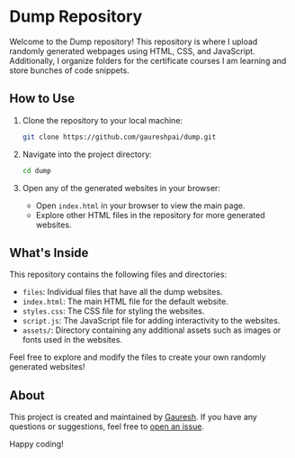 # Dump Repository

Welcome to the Dump repository! This repository is where I upload randomly generated webpages using HTML, CSS, and JavaScript. Additionally, I organize folders for the certificate courses I am learning and store bunches of code snippets.

## How to Use

1. Clone the repository to your local machine:
    ```bash
    git clone https://github.com/gaureshpai/dump.git
    ```

2. Navigate into the project directory:
    ```bash
    cd dump
    ```

3. Open any of the generated websites in your browser:
    - Open `index.html` in your browser to view the main page.
    - Explore other HTML files in the repository for more generated websites.

## What's Inside

This repository contains the following files and directories:
- `files`: Individual files that have all the dump websites.
- `index.html`: The main HTML file for the default website.
- `styles.css`: The CSS file for styling the websites.
- `script.js`: The JavaScript file for adding interactivity to the websites.
- `assets/`: Directory containing any additional assets such as images or fonts used in the websites.

Feel free to explore and modify the files to create your own randomly generated websites!

## About

This project is created and maintained by [Gauresh](https://github.com/gaureshpai). If you have any questions or suggestions, feel free to [open an issue](https://github.com/gaureshpai/dump/issues).

Happy coding!